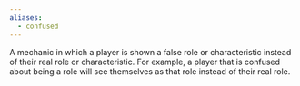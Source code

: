 ```yaml
---
aliases:
  - confused
---
```

A mechanic in which a player is shown a false role or characteristic instead of their real role or characteristic. For example, a player that is confused about being a role will see themselves as that role instead of their real role.